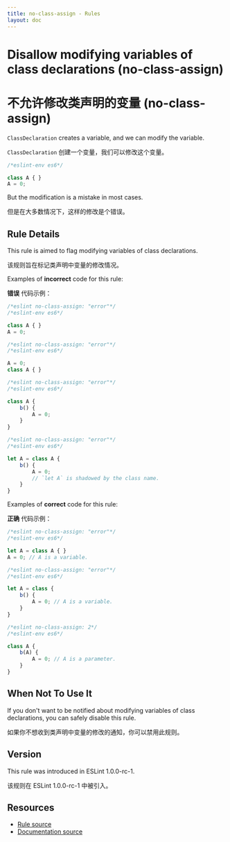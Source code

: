 ```yaml
---
title: no-class-assign - Rules
layout: doc
---
```

<!-- Note: No pull requests accepted for this file. See README.md in the root directory for details. -->

# Disallow modifying variables of class declarations (no-class-assign)

# 不允许修改类声明的变量 (no-class-assign)

`ClassDeclaration` creates a variable, and we can modify the variable.

`ClassDeclaration` 创建一个变量，我们可以修改这个变量。

```js
/*eslint-env es6*/

class A { }
A = 0;
```

But the modification is a mistake in most cases.

但是在大多数情况下，这样的修改是个错误。

## Rule Details

This rule is aimed to flag modifying variables of class declarations.

该规则旨在标记类声明中变量的修改情况。

Examples of **incorrect** code for this rule:

**错误** 代码示例：

```js
/*eslint no-class-assign: "error"*/
/*eslint-env es6*/

class A { }
A = 0;
```

```js
/*eslint no-class-assign: "error"*/
/*eslint-env es6*/

A = 0;
class A { }
```

```js
/*eslint no-class-assign: "error"*/
/*eslint-env es6*/

class A {
    b() {
        A = 0;
    }
}
```

```js
/*eslint no-class-assign: "error"*/
/*eslint-env es6*/

let A = class A {
    b() {
        A = 0;
        // `let A` is shadowed by the class name.
    }
}
```

Examples of **correct** code for this rule:

**正确** 代码示例：

```js
/*eslint no-class-assign: "error"*/
/*eslint-env es6*/

let A = class A { }
A = 0; // A is a variable.
```

```js
/*eslint no-class-assign: "error"*/
/*eslint-env es6*/

let A = class {
    b() {
        A = 0; // A is a variable.
    }
}
```

```js
/*eslint no-class-assign: 2*/
/*eslint-env es6*/

class A {
    b(A) {
        A = 0; // A is a parameter.
    }
}
```

## When Not To Use It

If you don't want to be notified about modifying variables of class declarations, you can safely disable this rule.

如果你不想收到类声明中变量的修改的通知，你可以禁用此规则。

## Version

This rule was introduced in ESLint 1.0.0-rc-1.

该规则在 ESLint 1.0.0-rc-1 中被引入。

## Resources

* [Rule source](https://github.com/eslint/eslint/tree/master/lib/rules/no-class-assign.js)
* [Documentation source](https://github.com/eslint/eslint/tree/master/docs/rules/no-class-assign.md)
